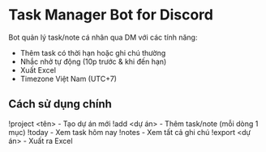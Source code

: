 # Task Manager Bot for Discord

Bot quản lý task/note cá nhân qua DM với các tính năng:
- Thêm task có thời hạn hoặc ghi chú thường
- Nhắc nhở tự động (10p trước & khi đến hạn)
- Xuất Excel
- Timezone Việt Nam (UTC+7)

## Cách sử dụng chính
!project <tên> - Tạo dự án mới
!add <dự án> - Thêm task/note (mỗi dòng 1 mục)
!today - Xem task hôm nay
!notes - Xem tất cả ghi chú
!export <dự án> - Xuất ra Excel